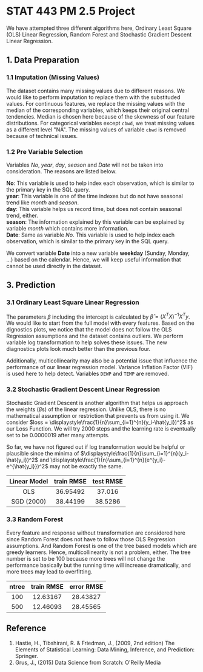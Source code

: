 # **STAT 443** PM 2.5 Project
We have attempted three different algorithms here, Ordinary Least Square (OLS) Linear Regression, Random Forest and Stochastic Gradient Descent Linear Regression.

## 1. Data Preparation
### 1.1 Imputation (Missing Values)
The dataset contains many missing values due to different reasons. We would like to perform imputation to replace them with the substituded values. For continuous features, we replace the missing values with the median of the corresponding variables, which keeps their original central tendencies. Median is chosen here because of the skewness of our feature distributions. For categorical variables except `cbwd`, we treat missing values as a different level "NA". The missing values of variable `cbwd` is removed because of technical issues. 

### 1.2 Pre Variable Selection
Variables *No*, *year*, *day*, *season* and *Date* will not be taken into consideration. The reasons are listed below. 

**No**: This variable is used to help index each observation, which is similar to the primary key in the SQL query.  
**year**: This variable is one of the time indexes but do not have seasonal trend like *month* and *season*.  
**day**: This variable helps us record time, but does not contain seasonal trend, either.  
**season**: The information explained by this variable can be explained by variable *month* which contains more information.  
**Date**: Same as variable *No*. This variable is used to help index each observation, which is similar to the primary key in the SQL query.

We convert variable **Date** into a new variable **weekday** (Sunday, Monday, ...) based on the calendar. Hence, we will keep useful information that cannot be used directly in the dataset. 

## 3. Prediction
### 3.1 Ordinary Least Square Linear Regression
The parameters $\beta$ including the intercept is calculated by $\hat{\beta} = (X^T X)^{-1}X^Ty$. We would like to start from the full model with every features. Based on the dignostics plots, we notice that the model does not follow the OLS Regression assumptions and the dataset contains outliers. We perform variable log transformation to help solves these issues. The new diagnostics plots look much better than the previous four. 

Additionally, multicollinearity may also be a potential issue that influence the performance of our linear regression model. Variance Inflation Factor (VIF) is used here to help detect. Variables `DEWP` and `TEMP` are removed. 

### 3.2 Stochastic Gradient Descent Linear Regression
Stochastic Gradient Descent is another algorithm that helps us approach the weights ($\beta$s) of the linear regression. Unlike OLS, there is no mathematical assumption or restriction that prevents us from using it. We consider $loss = \displaystyle\frac{1}{n}\sum_{i=1}^{n}(y_i-\hat{y_i})^2$ as our Loss Function. We will try 2000 steps and the learning rate is eventually set to be 0.0000019 after many attempts. 

So far, we have not figured out if log transformation would be helpful or plausible since the minima of $\displaystyle\frac{1}{n}\sum_{i=1}^{n}(y_i-\hat{y_i})^2$ and \displaystyle\frac{1}{n}\sum_{i=1}^{n}(e^{y_i}-e^{\hat{y_i}})^2$ may not be exactly the same. 

| Linear Model | train RMSE | test RMSE |
|:------------:|:----------:|:---------:|
|      OLS     |  36.95492  |   37.016  |
|  SGD (2000)  |  38.44199  |  38.5286  |

### 3.3 Random Forest
Every feature and response without transformation are considered here since Random Forest does not have to follow those OLS Regression assumptions. And Random Forest is one of the tree based models which are greedy learners. Hence, multicollinearity is not a problem, either. The tree number is set to be 100 because more trees will not change the performance basically but the running time will increase dramatically, and more trees may lead to overfitting. 

| ntree | train RMSE | error RMSE |
|:-----:|:----------:|:----------:|
|  100  |  12.63167  |  28.43827  |
|  500  |  12.46093  |  28.45565  |

## Reference
1. Hastie, H., Tibshirani, R. & Friedman, J., (2009, 2nd edition) The Elements of Statistical Learning: Data Mining, Inference, and Prediction: Springer.  
2. Grus, J., (2015) Data Science from Scratch: O'Reilly Media
